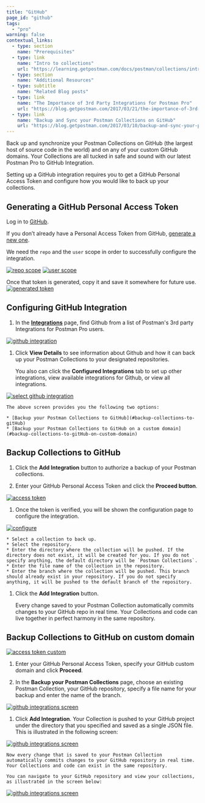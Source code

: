 ```yaml
---
title: "GitHub"
page_id: "github"
tags: 
  - "pro"
warning: false
contextual_links:
  - type: section
    name: "Prerequisites"
  - type: link
    name: "Intro to collections"
    url: "https://learning.getpostman.com/docs/postman/collections/intro-to-collections"
  - type: section
    name: "Additional Resources"
  - type: subtitle
    name: "Related Blog posts"
  - type: link
    name: "The Importance of 3rd Party Integrations for Postman Pro"
    url: "https://blog.getpostman.com/2017/03/21/the-importance-of-3rd-party-integrations-for-postman-pro/?_ga=2.184833577.1078379737.1571761632-963694147.1565912089"
  - type: link
    name: "Backup and Sync your Postman Collections on GitHub"
    url: "https://blog.getpostman.com/2017/03/10/backup-and-sync-your-postman-collections-on-github/?_ga=2.184833577.1078379737.1571761632-963694147.1565912089"
---
```


Back up and synchronize your Postman Collections on GitHub (the largest host of source code in the world) and on any of your custom GitHub domains. Your Collections are all tucked in safe and sound with our latest Postman Pro to GitHub Integration.

Setting up a GitHub integration requires you to get a GitHub Personal Access Token and configure how you would like to back up your collections.

## Generating a GitHub Personal Access Token

Log in to [GitHub](https://github.com/).

If you don’t already have a Personal Access Token from GitHub, [generate a new one](https://github.com/settings/tokens).

We need the `repo` and the `user` scope in order to successfully configure the integration.

[![repo scope](https://static.getpostman.com/postman-docs/WS-integrations-github-repo-scope.png)](https://static.getpostman.com/postman-docs/WS-integrations-github-repo-scope.png)
[![user scope](https://static.getpostman.com/postman-docs/WS-integrations-github-user-scope.png)](https://static.getpostman.com/postman-docs/WS-integrations-github-user-scope.png)

Once that token is generated, copy it and save it somewhere for future use.
[![generated token](https://static.getpostman.com/postman-docs/WS-integrations-github-generated-token.png)](https://static.getpostman.com/postman-docs/WS-integrations-github-generated-token.png)

## Configuring GitHub Integration

1. In the **[Integrations](https://go.postman.co/workspaces)** page, find Github from a list of Postman's 3rd party Integrations for Postman Pro users.

[![github integration](https://static.getpostman.com/postman-docs/integrations-github1.png)](https://static.getpostman.com/postman-docs/integrations-github1.png)

1. Click **View Details** to see information about Github and how it can back up your Postman Collections to your designated repositories.

    You also can click the **Configured Integrations** tab to set up other integrations, view available integrations for Github, or view all integrations.

[![select github integration](https://static.getpostman.com/postman-docs/GitHub_Integrations1.png)](https://static.getpostman.com/postman-docs/GitHub_Integrations1.png)

    The above screen provides you the following two options:

    * [Backup your Postman Collections to GitHub](#backup-collections-to-gitHub)
    * [Backup your Postman Collections to GitHub on a custom domain](#backup-collections-to-gitHub-on-custom-domain)

## Backup Collections to GitHub

1. Click the **Add Integration** button to authorize a backup of your Postman collections.

1. Enter your GitHub Personal Access Token and click the **Proceed button**.

[![access token](https://static.getpostman.com/postman-docs/WS-integrations-github-access-token.png)](https://static.getpostman.com/postman-docs/WS-integrations-github-access-token.png)

1. Once the token is verified, you will be shown the configuration page to configure the integration.

[![configure](https://static.getpostman.com/postman-docs/WS-integrations-github-configure.png)](https://static.getpostman.com/postman-docs/WS-integrations-github-configure.png)

    * Select a collection to back up.
    * Select the repository.
    * Enter the directory where the collection will be pushed. If the directory does not exist, it will be created for you. If you do not specify anything, the default directory will be `Postman Collections`.
    * Enter the file name of the collection in the repository.
    * Enter the branch where the collection will be pushed. This branch should already exist in your repository. If you do not specify anything, it will be pushed to the default branch of the repository.

1. Click the **Add Integration** button.

    Every change saved to your Postman Collection automatically commits changes to your GitHub repo in real time.  Your Collections and code can live together in perfect harmony in the same repository.

## Backup Collections to GitHub on custom domain

[![access token custom](https://static.getpostman.com/postman-docs/GitHub_AccessToken_Custom_Domain.png)](https://static.getpostman.com/postman-docs/GitHub_AccessToken_Custom_Domain.png)

1. Enter your GitHub Personal Access Token, specify your GitHub custom domain and click **Proceed**.

1. In the **Backup your Postman Collections** page, choose an existing Postman Collection, your GitHub repository, specify a file name for your backup and enter the name of the branch.

[![github integrations screen](https://static.getpostman.com/postman-docs/Github_Integrations3.png)](https://static.getpostman.com/postman-docs/Github_Integrations3.png)

1. Click **Add Integration**.
Your Collection is pushed to your GitHub project under the directory that you specified and saved as a single JSON file. This is illustrated in the following screen:

[![github integrations screen](https://static.getpostman.com/postman-docs/Github_Integrations6.png)](https://static.getpostman.com/postman-docs/Github_Integrations6.png)

    Now every change that is saved to your Postman Collection automatically commits changes to your GitHub repository in real time. Your Collections and code can exist in the same repository.

    You can navigate to your GitHub repository and view your collections, as illustrated in the screen below:

[![github integrations screen](https://static.getpostman.com/postman-docs/Github_Integrations5.png)](https://static.getpostman.com/postman-docs/GitHub_Integrations5.png)
